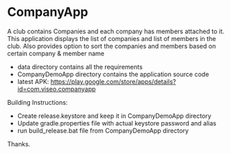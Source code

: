 # CompanyApp
A club contains Companies and each company has members attached to it.  This application displays the list of companies and list of members in the club.  Also provides option to sort the companies and members based on certain company &amp; member name 

- data directory contains all the requirements
- CompanyDemoApp directory contains the application source code
- latest APK: https://play.google.com/store/apps/details?id=com.viseo.companyapp

Building Instructions:
- Create release.keystore and keep it in CompanyDemoApp directory
- Update gradle.properties file with actual keystore password and alias
- run build_release.bat file from CompanyDemoApp directory

Thanks.
